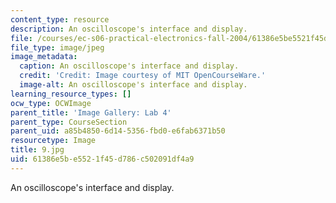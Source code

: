 ```yaml
---
content_type: resource
description: An oscilloscope's interface and display.
file: /courses/ec-s06-practical-electronics-fall-2004/61386e5be5521f45d786c502091df4a9_9.jpg
file_type: image/jpeg
image_metadata:
  caption: An oscilloscope's interface and display.
  credit: 'Credit: Image courtesy of MIT OpenCourseWare.'
  image-alt: An oscilloscope's interface and display.
learning_resource_types: []
ocw_type: OCWImage
parent_title: 'Image Gallery: Lab 4'
parent_type: CourseSection
parent_uid: a85b4850-6d14-5356-fbd0-e6fab6371b50
resourcetype: Image
title: 9.jpg
uid: 61386e5b-e552-1f45-d786-c502091df4a9
---
```

An oscilloscope's interface and display.

